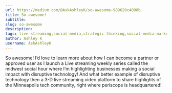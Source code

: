 ```yaml
---
url: https://medium.com/@AskAshleyK/so-awesome-989620c4898b
title: So awesome!
subtitle: 
slug: so-awesome
description: 
tags: live-streaming,social-media,strategic-thinking,social-media-marketing,hustle
author: Ashley K
username: AskAshleyK
---
```


So awesome! I’d love to learn more about how I can become a partner or approved user as I launch a Live streaming weekly series called the midwest social hour where I’m highlighting businesses making a social impact with disruptive technology! And what better example of disruptive technology then a 3-D live streaming video platform to share highlights of the Minneapolis tech community, right where periscope is headquartered!


